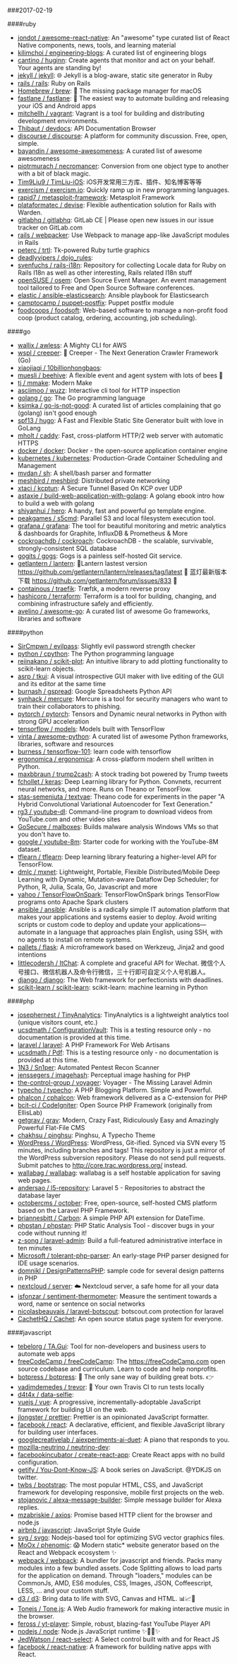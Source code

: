 ###2017-02-19

####ruby
* [jondot / awesome-react-native](https://github.com/jondot/awesome-react-native): An "awesome" type curated list of React Native components, news, tools, and learning material
* [kilimchoi / engineering-blogs](https://github.com/kilimchoi/engineering-blogs): A curated list of engineering blogs
* [cantino / huginn](https://github.com/cantino/huginn): Create agents that monitor and act on your behalf. Your agents are standing by!
* [jekyll / jekyll](https://github.com/jekyll/jekyll): 🌐 Jekyll is a blog-aware, static site generator in Ruby
* [rails / rails](https://github.com/rails/rails): Ruby on Rails
* [Homebrew / brew](https://github.com/Homebrew/brew): 🍺 The missing package manager for macOS
* [fastlane / fastlane](https://github.com/fastlane/fastlane): 🚀 The easiest way to automate building and releasing your iOS and Android apps
* [mitchellh / vagrant](https://github.com/mitchellh/vagrant): Vagrant is a tool for building and distributing development environments.
* [Thibaut / devdocs](https://github.com/Thibaut/devdocs): API Documentation Browser
* [discourse / discourse](https://github.com/discourse/discourse): A platform for community discussion. Free, open, simple.
* [bayandin / awesome-awesomeness](https://github.com/bayandin/awesome-awesomeness): A curated list of awesome awesomeness
* [piotrmurach / necromancer](https://github.com/piotrmurach/necromancer): Conversion from one object type to another with a bit of black magic.
* [Tim9Liu9 / TimLiu-iOS](https://github.com/Tim9Liu9/TimLiu-iOS): iOS开发常用三方库、插件、知名博客等等
* [exercism / exercism.io](https://github.com/exercism/exercism.io): Quickly ramp up in new programming languages.
* [rapid7 / metasploit-framework](https://github.com/rapid7/metasploit-framework): Metasploit Framework
* [plataformatec / devise](https://github.com/plataformatec/devise): Flexible authentication solution for Rails with Warden.
* [gitlabhq / gitlabhq](https://github.com/gitlabhq/gitlabhq): GitLab CE | Please open new issues in our issue tracker on GitLab.com
* [rails / webpacker](https://github.com/rails/webpacker): Use Webpack to manage app-like JavaScript modules in Rails
* [peterc / trtl](https://github.com/peterc/trtl): Tk-powered Ruby turtle graphics
* [deadlyvipers / dojo_rules](https://github.com/deadlyvipers/dojo_rules): 
* [svenfuchs / rails-i18n](https://github.com/svenfuchs/rails-i18n): Repository for collecting Locale data for Ruby on Rails I18n as well as other interesting, Rails related I18n stuff
* [openSUSE / osem](https://github.com/openSUSE/osem): Open Source Event Manager. An event management tool tailored to Free and Open Source Software conferences.
* [elastic / ansible-elasticsearch](https://github.com/elastic/ansible-elasticsearch): Ansible playbook for Elasticsearch
* [camptocamp / puppet-postfix](https://github.com/camptocamp/puppet-postfix): Puppet postfix module
* [foodcoops / foodsoft](https://github.com/foodcoops/foodsoft): Web-based software to manage a non-profit food coop (product catalog, ordering, accounting, job scheduling).

####go
* [wallix / awless](https://github.com/wallix/awless): A Mighty CLI for AWS
* [wspl / creeper](https://github.com/wspl/creeper): 🐾 Creeper - The Next Generation Crawler Framework (Go)
* [xiaojiaqi / 10billionhongbaos](https://github.com/xiaojiaqi/10billionhongbaos): 
* [muesli / beehive](https://github.com/muesli/beehive): A flexible event and agent system with lots of bees 🐝
* [tj / mmake](https://github.com/tj/mmake): Modern Make
* [asciimoo / wuzz](https://github.com/asciimoo/wuzz): Interactive cli tool for HTTP inspection
* [golang / go](https://github.com/golang/go): The Go programming language
* [ksimka / go-is-not-good](https://github.com/ksimka/go-is-not-good): A curated list of articles complaining that go (golang) isn't good enough
* [spf13 / hugo](https://github.com/spf13/hugo): A Fast and Flexible Static Site Generator built with love in GoLang
* [mholt / caddy](https://github.com/mholt/caddy): Fast, cross-platform HTTP/2 web server with automatic HTTPS
* [docker / docker](https://github.com/docker/docker): Docker - the open-source application container engine
* [kubernetes / kubernetes](https://github.com/kubernetes/kubernetes): Production-Grade Container Scheduling and Management
* [mvdan / sh](https://github.com/mvdan/sh): A shell/bash parser and formatter
* [meshbird / meshbird](https://github.com/meshbird/meshbird): Distributed private networking
* [xtaci / kcptun](https://github.com/xtaci/kcptun): A Secure Tunnel Based On KCP over UDP
* [astaxie / build-web-application-with-golang](https://github.com/astaxie/build-web-application-with-golang): A golang ebook intro how to build a web with golang
* [shiyanhui / hero](https://github.com/shiyanhui/hero): A handy, fast and powerful go template engine.
* [peakgames / s5cmd](https://github.com/peakgames/s5cmd): Parallel S3 and local filesystem execution tool.
* [grafana / grafana](https://github.com/grafana/grafana): The tool for beautiful monitoring and metric analytics & dashboards for Graphite, InfluxDB & Prometheus & More
* [cockroachdb / cockroach](https://github.com/cockroachdb/cockroach): CockroachDB - the scalable, survivable, strongly-consistent SQL database
* [gogits / gogs](https://github.com/gogits/gogs): Gogs is a painless self-hosted Git service.
* [getlantern / lantern](https://github.com/getlantern/lantern): 🔴Lantern lastest version https://github.com/getlantern/lantern/releases/tag/latest 🔴 蓝灯最新版本下载 https://github.com/getlantern/forum/issues/833 🔴
* [containous / traefik](https://github.com/containous/traefik): Træfɪk, a modern reverse proxy
* [hashicorp / terraform](https://github.com/hashicorp/terraform): Terraform is a tool for building, changing, and combining infrastructure safely and efficiently.
* [avelino / awesome-go](https://github.com/avelino/awesome-go): A curated list of awesome Go frameworks, libraries and software

####python
* [SirCmpwn / evilpass](https://github.com/SirCmpwn/evilpass): Slightly evil password strength checker
* [python / cpython](https://github.com/python/cpython): The Python programming language
* [reiinakano / scikit-plot](https://github.com/reiinakano/scikit-plot): An intuitive library to add plotting functionality to scikit-learn objects.
* [asrp / tkui](https://github.com/asrp/tkui): A visual introspective GUI maker with live editing of the GUI and its editor at the same time
* [burnash / gspread](https://github.com/burnash/gspread): Google Spreadsheets Python API
* [synhack / mercure](https://github.com/synhack/mercure): Mercure is a tool for security managers who want to train their collaborators to phishing.
* [pytorch / pytorch](https://github.com/pytorch/pytorch): Tensors and Dynamic neural networks in Python with strong GPU acceleration
* [tensorflow / models](https://github.com/tensorflow/models): Models built with TensorFlow
* [vinta / awesome-python](https://github.com/vinta/awesome-python): A curated list of awesome Python frameworks, libraries, software and resources
* [burness / tensorflow-101](https://github.com/burness/tensorflow-101): learn code with tensorflow
* [ergonomica / ergonomica](https://github.com/ergonomica/ergonomica): A cross-platform modern shell written in Python.
* [maxbbraun / trump2cash](https://github.com/maxbbraun/trump2cash): A stock trading bot powered by Trump tweets
* [fchollet / keras](https://github.com/fchollet/keras): Deep Learning library for Python. Convnets, recurrent neural networks, and more. Runs on Theano or TensorFlow.
* [stas-semeniuta / textvae](https://github.com/stas-semeniuta/textvae): Theano code for experiments in the paper "A Hybrid Convolutional Variational Autoencoder for Text Generation."
* [rg3 / youtube-dl](https://github.com/rg3/youtube-dl): Command-line program to download videos from YouTube.com and other video sites
* [GoSecure / malboxes](https://github.com/GoSecure/malboxes): Builds malware analysis Windows VMs so that you don't have to.
* [google / youtube-8m](https://github.com/google/youtube-8m): Starter code for working with the YouTube-8M dataset.
* [tflearn / tflearn](https://github.com/tflearn/tflearn): Deep learning library featuring a higher-level API for TensorFlow.
* [dmlc / mxnet](https://github.com/dmlc/mxnet): Lightweight, Portable, Flexible Distributed/Mobile Deep Learning with Dynamic, Mutation-aware Dataflow Dep Scheduler; for Python, R, Julia, Scala, Go, Javascript and more
* [yahoo / TensorFlowOnSpark](https://github.com/yahoo/TensorFlowOnSpark): TensorFlowOnSpark brings TensorFlow programs onto Apache Spark clusters
* [ansible / ansible](https://github.com/ansible/ansible): Ansible is a radically simple IT automation platform that makes your applications and systems easier to deploy. Avoid writing scripts or custom code to deploy and update your applications— automate in a language that approaches plain English, using SSH, with no agents to install on remote systems.
* [pallets / flask](https://github.com/pallets/flask): A microframework based on Werkzeug, Jinja2 and good intentions
* [littlecodersh / ItChat](https://github.com/littlecodersh/ItChat): A complete and graceful API for Wechat. 微信个人号接口、微信机器人及命令行微信，三十行即可自定义个人号机器人。
* [django / django](https://github.com/django/django): The Web framework for perfectionists with deadlines.
* [scikit-learn / scikit-learn](https://github.com/scikit-learn/scikit-learn): scikit-learn: machine learning in Python

####php
* [josephernest / TinyAnalytics](https://github.com/josephernest/TinyAnalytics): TinyAnalytics is a lightweight analytics tool (unique visitors count, etc.)
* [ucsdmath / ConfigurationVault](https://github.com/ucsdmath/ConfigurationVault): This is a testing resource only - no documentation is provided at this time.
* [laravel / laravel](https://github.com/laravel/laravel): A PHP Framework For Web Artisans
* [ucsdmath / Pdf](https://github.com/ucsdmath/Pdf): This is a testing resource only - no documentation is provided at this time.
* [1N3 / Sn1per](https://github.com/1N3/Sn1per): Automated Pentest Recon Scanner
* [jenssegers / imagehash](https://github.com/jenssegers/imagehash): Perceptual image hashing for PHP
* [the-control-group / voyager](https://github.com/the-control-group/voyager): Voyager - The Missing Laravel Admin
* [typecho / typecho](https://github.com/typecho/typecho): A PHP Blogging Platform. Simple and Powerful.
* [phalcon / cphalcon](https://github.com/phalcon/cphalcon): Web framework delivered as a C-extension for PHP
* [bcit-ci / CodeIgniter](https://github.com/bcit-ci/CodeIgniter): Open Source PHP Framework (originally from EllisLab)
* [getgrav / grav](https://github.com/getgrav/grav): Modern, Crazy Fast, Ridiculously Easy and Amazingly Powerful Flat-File CMS
* [chakhsu / pinghsu](https://github.com/chakhsu/pinghsu): Pinghsu, A Typecho Theme
* [WordPress / WordPress](https://github.com/WordPress/WordPress): WordPress, Git-ified. Synced via SVN every 15 minutes, including branches and tags! This repository is just a mirror of the WordPress subversion repository. Please do not send pull requests. Submit patches to http://core.trac.wordpress.org/ instead.
* [wallabag / wallabag](https://github.com/wallabag/wallabag): wallabag is a self hostable application for saving web pages.
* [andersao / l5-repository](https://github.com/andersao/l5-repository): Laravel 5 - Repositories to abstract the database layer
* [octobercms / october](https://github.com/octobercms/october): Free, open-source, self-hosted CMS platform based on the Laravel PHP Framework.
* [briannesbitt / Carbon](https://github.com/briannesbitt/Carbon): A simple PHP API extension for DateTime.
* [phpstan / phpstan](https://github.com/phpstan/phpstan): PHP Static Analysis Tool - discover bugs in your code without running it!
* [z-song / laravel-admin](https://github.com/z-song/laravel-admin): Build a full-featured administrative interface in ten minutes
* [Microsoft / tolerant-php-parser](https://github.com/Microsoft/tolerant-php-parser): An early-stage PHP parser designed for IDE usage scenarios.
* [domnikl / DesignPatternsPHP](https://github.com/domnikl/DesignPatternsPHP): sample code for several design patterns in PHP
* [nextcloud / server](https://github.com/nextcloud/server): ☁️ Nextcloud server, a safe home for all your data
* [isfonzar / sentiment-thermometer](https://github.com/isfonzar/sentiment-thermometer): Measure the sentiment towards a word, name or sentence on social networks
* [nicolasbeauvais / laravel-botscout](https://github.com/nicolasbeauvais/laravel-botscout): botscout.com protection for laravel
* [CachetHQ / Cachet](https://github.com/CachetHQ/Cachet): An open source status page system for everyone.

####javascript
* [tebelorg / TA.Gui](https://github.com/tebelorg/TA.Gui): Tool for non-developers and business users to automate web apps
* [freeCodeCamp / freeCodeCamp](https://github.com/freeCodeCamp/freeCodeCamp): The https://freeCodeCamp.com open source codebase and curriculum. Learn to code and help nonprofits.
* [botpress / botpress](https://github.com/botpress/botpress): 🤖 The only sane way of building great bots. 👉
* [vadimdemedes / trevor](https://github.com/vadimdemedes/trevor): 🚦 Your own Travis CI to run tests locally
* [d4t4x / data-selfie](https://github.com/d4t4x/data-selfie): 
* [vuejs / vue](https://github.com/vuejs/vue): A progressive, incrementally-adoptable JavaScript framework for building UI on the web.
* [jlongster / prettier](https://github.com/jlongster/prettier): Prettier is an opinionated JavaScript formatter.
* [facebook / react](https://github.com/facebook/react): A declarative, efficient, and flexible JavaScript library for building user interfaces.
* [googlecreativelab / aiexperiments-ai-duet](https://github.com/googlecreativelab/aiexperiments-ai-duet): A piano that responds to you.
* [mozilla-neutrino / neutrino-dev](https://github.com/mozilla-neutrino/neutrino-dev): 
* [facebookincubator / create-react-app](https://github.com/facebookincubator/create-react-app): Create React apps with no build configuration.
* [getify / You-Dont-Know-JS](https://github.com/getify/You-Dont-Know-JS): A book series on JavaScript. @YDKJS on twitter.
* [twbs / bootstrap](https://github.com/twbs/bootstrap): The most popular HTML, CSS, and JavaScript framework for developing responsive, mobile first projects on the web.
* [stojanovic / alexa-message-builder](https://github.com/stojanovic/alexa-message-builder): Simple message builder for Alexa replies.
* [mzabriskie / axios](https://github.com/mzabriskie/axios): Promise based HTTP client for the browser and node.js
* [airbnb / javascript](https://github.com/airbnb/javascript): JavaScript Style Guide
* [svg / svgo](https://github.com/svg/svgo): Nodejs-based tool for optimizing SVG vector graphics files.
* [MoOx / phenomic](https://github.com/MoOx/phenomic): 😱 Modern static* website generator based on the React and Webpack ecosystem ✨
* [webpack / webpack](https://github.com/webpack/webpack): A bundler for javascript and friends. Packs many modules into a few bundled assets. Code Splitting allows to load parts for the application on demand. Through "loaders," modules can be CommonJs, AMD, ES6 modules, CSS, Images, JSON, Coffeescript, LESS, ... and your custom stuff.
* [d3 / d3](https://github.com/d3/d3): Bring data to life with SVG, Canvas and HTML. 📊📈🎉
* [Tonejs / Tone.js](https://github.com/Tonejs/Tone.js): A Web Audio framework for making interactive music in the browser.
* [feross / yt-player](https://github.com/feross/yt-player): Simple, robust, blazing-fast YouTube Player API
* [nodejs / node](https://github.com/nodejs/node): Node.js JavaScript runtime ✨🐢🚀✨
* [JedWatson / react-select](https://github.com/JedWatson/react-select): A Select control built with and for React JS
* [facebook / react-native](https://github.com/facebook/react-native): A framework for building native apps with React.
